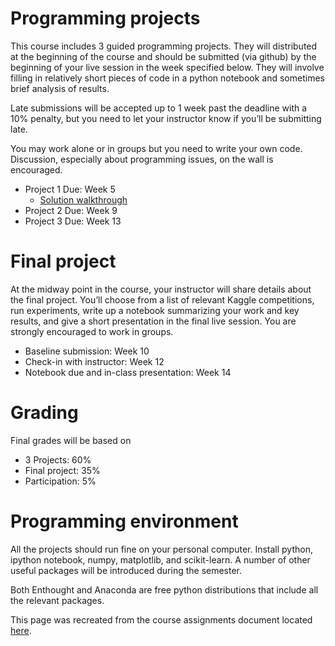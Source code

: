 # Programming projects

This course includes 3 guided programming projects. They will distributed at the beginning of the course and should be submitted (via github) by the beginning of your live session in the week specified below. They will involve filling in relatively short pieces of code in a python notebook and sometimes brief analysis of results.

Late submissions will be accepted up to 1 week past the deadline with a 10% penalty, but you need to let your instructor know if you’ll be submitting late.

You may work alone or in groups but you need to write your own code. Discussion, especially about programming issues, on the wall is encouraged.

* Project 1 Due: Week 5
  * [Solution walkthrough](https://drive.google.com/open?id=1sQsTtNiEvENWv9HwBPSpk3Vv1azTb8cq)
* Project 2 Due: Week 9
* Project 3 Due: Week 13

# Final project
At the midway point in the course, your instructor will share details about the final project. You’ll choose from a list of relevant Kaggle competitions, run experiments, write up a notebook summarizing your work and key results, and give a short presentation in the final live session. You are strongly encouraged to work in groups.

* Baseline submission: Week 10
* Check-in with instructor: Week 12
* Notebook due and in-class presentation: Week 14

# Grading
Final grades will be based on
* 3 Projects: 60%
* Final project: 35%
* Participation: 5%

# Programming environment
All the projects should run fine on your personal computer. Install python, ipython notebook, numpy, matplotlib, and scikit-learn. A number of other useful packages will be introduced during the semester.

Both Enthought and Anaconda are free python distributions that include all the relevant packages.

This page was recreated from the course assignments document located [here](https://docs.google.com/document/d/1nwsfta3loT3paoXA4uGUK9RXSAi4mGz7QE24DuXlrgs/edit?usp=sharing).
